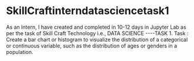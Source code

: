 # SkillCraftinterndatasciencetask1
As an Intern, I have created and completed in 10-12 days in Jupyter Lab as per the task of Skill Craft Technology i.e., DATA SCIENCE ----TASK 1. Task : Create a bar chart or histogram to visualize the distribution of a categorical or continuous variable, such as the distribution of ages or genders in a population.
